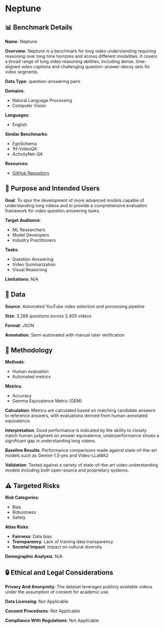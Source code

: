 # Neptune

## 📊 Benchmark Details

**Name**: Neptune

**Overview**: Neptune is a benchmark for long video understanding requiring reasoning over long time horizons and across different modalities. It covers a broad range of long video reasoning abilities, including dense, time-aligned video captions and challenging question-answer-decoy sets for video segments.

**Data Type**: question-answering pairs

**Domains**:
- Natural Language Processing
- Computer Vision

**Languages**:
- English

**Similar Benchmarks**:
- EgoSchema
- 1H-VideoQA
- ActivityNet-QA

**Resources**:
- [GitHub Repository](https://github.com/google-deepmind/neptune)

## 🎯 Purpose and Intended Users

**Goal**: To spur the development of more advanced models capable of understanding long videos and to provide a comprehensive evaluation framework for video question answering tasks.

**Target Audience**:
- ML Researchers
- Model Developers
- Industry Practitioners

**Tasks**:
- Question Answering
- Video Summarization
- Visual Reasoning

**Limitations**: N/A

## 💾 Data

**Source**: Automated YouTube video selection and processing pipeline

**Size**: 3,268 questions across 2,405 videos

**Format**: JSON

**Annotation**: Semi-automated with manual rater verification

## 🔬 Methodology

**Methods**:
- Human evaluation
- Automated metrics

**Metrics**:
- Accuracy
- Gemma Equivalence Metric (GEM)

**Calculation**: Metrics are calculated based on matching candidate answers to reference answers, with evaluations derived from human-annotated equivalence.

**Interpretation**: Good performance is indicated by the ability to closely match human judgment on answer equivalence; underperformance shows a significant gap in understanding long videos.

**Baseline Results**: Performance comparisons made against state-of-the-art models such as Gemini-1.5-pro and Video-LLaMA2

**Validation**: Tested against a variety of state-of-the-art video understanding models including both open-source and proprietary systems.

## ⚠️ Targeted Risks

**Risk Categories**:
- Bias
- Robustness
- Safety

**Atlas Risks**:
- **Fairness**: Data bias
- **Transparency**: Lack of training data transparency
- **Societal Impact**: Impact on cultural diversity

**Demographic Analysis**: N/A

## 🔒 Ethical and Legal Considerations

**Privacy And Anonymity**: The dataset leverages publicly available videos under the assumption of consent for academic use.

**Data Licensing**: Not Applicable

**Consent Procedures**: Not Applicable

**Compliance With Regulations**: Not Applicable

